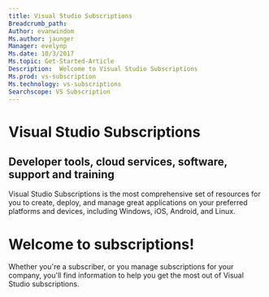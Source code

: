 ```yaml
---
title: Visual Studio Subscriptions 
Breadcrumb_path: 
Author: evanwindom
Ms.author: jaunger
Manager: evelynp
Ms.date: 10/3/2017
Ms.topic: Get-Started-Article
Description:  Welcome to Visual Studio Subscriptions
Ms.prod: vs-subscription
Ms.technology: vs-subscriptions
Searchscope: VS Subscription
---
```


# Visual Studio Subscriptions
##  Developer tools, cloud services, software, support and training

Visual Studio Subscriptions is the most comprehensive set of resources for you to create, deploy, and manage great applications on your preferred platforms and devices, including Windows, iOS, Android, and Linux.

# Welcome to subscriptions!

Whether you're a subscriber, or you manage subscriptions for your company, you'll find information to help you get the most out of Visual Studio subscriptions.